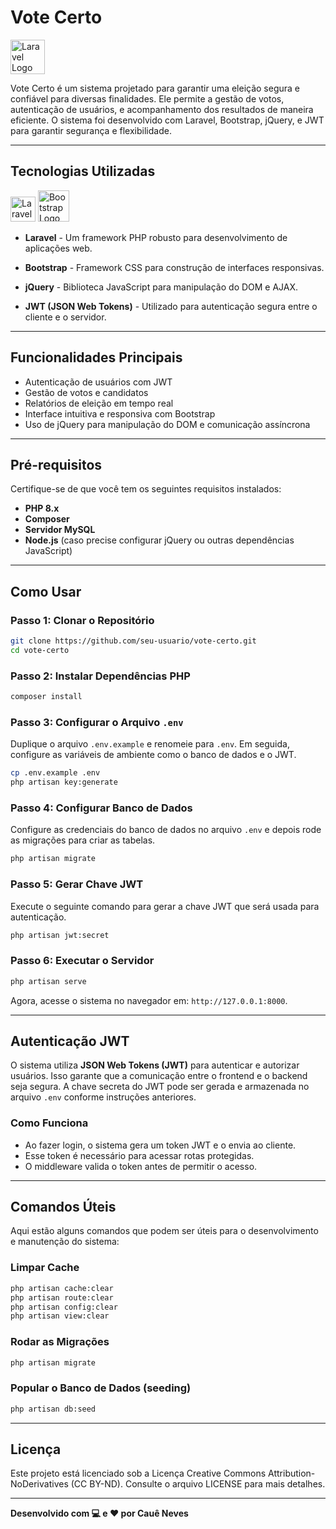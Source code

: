 # Vote Certo

<img src="vote-certo\public\images\system\logo-animation-white.svg" alt="Laravel Logo" width="55"/>

Vote Certo é um sistema projetado para garantir uma eleição segura e confiável para diversas finalidades. Ele permite a gestão de votos, autenticação de usuários, e acompanhamento dos resultados de maneira eficiente. O sistema foi desenvolvido com Laravel, Bootstrap, jQuery, e JWT para garantir segurança e flexibilidade.

---

## Tecnologias Utilizadas
<img src="https://laravel.com/img/logomark.min.svg" alt="Laravel Logo" width="40"/> <img src="https://getbootstrap.com/docs/5.0/assets/brand/bootstrap-logo-shadow.png" alt="Bootstrap Logo" width="50"/>
- **Laravel** - Um framework PHP robusto para desenvolvimento de aplicações web.
  
- **Bootstrap** - Framework CSS para construção de interfaces responsivas.

- **jQuery** - Biblioteca JavaScript para manipulação do DOM e AJAX.

- **JWT (JSON Web Tokens)** - Utilizado para autenticação segura entre o cliente e o servidor.

---

## Funcionalidades Principais

- Autenticação de usuários com JWT
- Gestão de votos e candidatos
- Relatórios de eleição em tempo real
- Interface intuitiva e responsiva com Bootstrap
- Uso de jQuery para manipulação do DOM e comunicação assíncrona

---

## Pré-requisitos

Certifique-se de que você tem os seguintes requisitos instalados:

- **PHP 8.x**
- **Composer**
- **Servidor MySQL**
- **Node.js** (caso precise configurar jQuery ou outras dependências JavaScript)

---

## Como Usar

### Passo 1: Clonar o Repositório

```bash
git clone https://github.com/seu-usuario/vote-certo.git
cd vote-certo
```

### Passo 2: Instalar Dependências PHP

```bash
composer install
```

### Passo 3: Configurar o Arquivo `.env`

Duplique o arquivo `.env.example` e renomeie para `.env`. Em seguida, configure as variáveis de ambiente como o banco de dados e o JWT.

```bash
cp .env.example .env
php artisan key:generate
```

### Passo 4: Configurar Banco de Dados

Configure as credenciais do banco de dados no arquivo `.env` e depois rode as migrações para criar as tabelas.

```bash
php artisan migrate
```

### Passo 5: Gerar Chave JWT

Execute o seguinte comando para gerar a chave JWT que será usada para autenticação.

```bash
php artisan jwt:secret
```

### Passo 6: Executar o Servidor

```bash
php artisan serve
```

Agora, acesse o sistema no navegador em: `http://127.0.0.1:8000`.

---

## Autenticação JWT

O sistema utiliza **JSON Web Tokens (JWT)** para autenticar e autorizar usuários. Isso garante que a comunicação entre o frontend e o backend seja segura. A chave secreta do JWT pode ser gerada e armazenada no arquivo `.env` conforme instruções anteriores.

### Como Funciona

- Ao fazer login, o sistema gera um token JWT e o envia ao cliente.
- Esse token é necessário para acessar rotas protegidas.
- O middleware valida o token antes de permitir o acesso.

---

## Comandos Úteis

Aqui estão alguns comandos que podem ser úteis para o desenvolvimento e manutenção do sistema:

### Limpar Cache

```bash
php artisan cache:clear
php artisan route:clear
php artisan config:clear
php artisan view:clear
```

### Rodar as Migrações

```bash
php artisan migrate
```
### Popular o Banco de Dados (seeding)

```bash
php artisan db:seed
```

---

## Licença

Este projeto está licenciado sob a Licença Creative Commons Attribution-NoDerivatives (CC BY-ND). Consulte o arquivo LICENSE para mais detalhes.

---

**Desenvolvido com 💻 e ❤️ por Cauê Neves**
